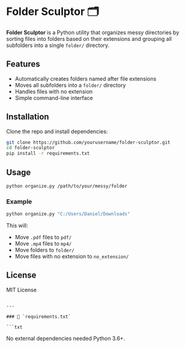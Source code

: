 # Folder Sculptor 🗂️

**Folder Sculptor** is a Python utility that organizes messy directories by sorting files into folders based on their extensions and grouping all subfolders into a single `folder/` directory.

## Features
- Automatically creates folders named after file extensions
- Moves all subfolders into a `folder/` directory
- Handles files with no extension
- Simple command-line interface

## Installation

Clone the repo and install dependencies:

```bash
git clone https://github.com/yourusername/folder-sculptor.git
cd folder-sculptor
pip install -r requirements.txt
```

## Usage

```bash
python organize.py /path/to/your/messy/folder
```

### Example

```bash
python organize.py "C:/Users/Daniel/Downloads"
```

This will:
- Move `.pdf` files to `pdf/`
- Move `.mp4` files to `mp4/`
- Move folders to `folder/`
- Move files with no extension to `no_extension/`

## License
MIT License
```

---

### 📜 `requirements.txt`

```txt
```

No external dependencies needed
Python 3.6+.

